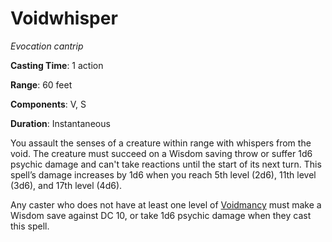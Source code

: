 # Voidwhisper
*Evocation cantrip*

**Casting Time**: 1 action

**Range**: 60 feet

**Components**: V, S

**Duration**: Instantaneous

You assault the senses of a creature within range with whispers from the void. The creature must succeed on a Wisdom saving throw or suffer 1d6 psychic damage and can't take reactions until the start of its next turn. This spell’s damage increases by 1d6 when you reach 5th level (2d6), 11th level (3d6), and 17th level (4d6).

Any caster who does not have at least one level of [Voidmancy](/Classes/Wizard/Voidmancy.md) must make a Wisdom save against DC 10, or take 1d6 psychic damage when they cast this spell.